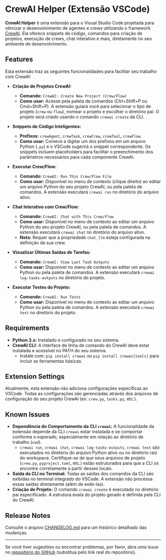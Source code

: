 # CrewAI Helper (Extensão VSCode)

**CrewAI Helper** é uma extensão para o Visual Studio Code projetada para otimizar o desenvolvimento de agentes e crews utilizando o framework [CrewAI](https://www.crewai.com/). Ela oferece snippets de código, comandos para criação de projetos, execução de crews, chat interativo e mais, diretamente no seu ambiente de desenvolvimento.

## Features

Esta extensão traz as seguintes funcionalidades para facilitar seu trabalho com CrewAI:

*   **Criação de Projetos CrewAI:**
    *   **Comando:** `CrewAI: Create New Project (Crew/Flow)`
    *   **Como usar:** Acesse pela paleta de comandos (Ctrl+Shift+P ou Cmd+Shift+P). A extensão guiará você para selecionar o tipo de projeto (`crew` ou `flow`), nomear o projeto e escolher o diretório pai. O projeto será criado usando o comando `crewai create` da CLI.

*   **Snippets de Código Inteligentes:**
    *   **Prefixos:** `crewAgent`, `crewTask`, `crewCrew`, `crewTool`, `crewFlow`.
    *   **Como usar:** Comece a digitar um dos prefixos em um arquivo Python (`.py`) e o VSCode sugerirá o snippet correspondente. Os snippets incluem placeholders para facilitar o preenchimento dos parâmetros necessários para cada componente CrewAI.

*   **Executar Crew/Flow:**
    *   **Comando:** `CrewAI: Run This Crew/Flow File`
    *   **Como usar:** Disponível no menu de contexto (clique direito) ao editar um arquivo Python do seu projeto CrewAI, ou pela paleta de comandos. A extensão executará `crewai run` no diretório do arquivo ativo.

*   **Chat Interativo com Crew/Flow:**
    *   **Comando:** `CrewAI: Chat with This Crew/Flow`
    *   **Como usar:** Disponível no menu de contexto ao editar um arquivo Python do seu projeto CrewAI, ou pela paleta de comandos. A extensão executará `crewai chat` no diretório do arquivo ativo.
    *   **Nota:** Requer que a propriedade `chat_llm` esteja configurada na definição da sua crew.

*   **Visualizar Últimas Saídas de Tarefas:**
    *   **Comando:** `CrewAI: View Last Task Outputs`
    *   **Como usar:** Disponível no menu de contexto ao editar um arquivo Python ou pela paleta de comandos. A extensão executará `crewai log-tasks-outputs` no diretório do projeto.

*   **Executar Testes do Projeto:**
    *   **Comando:** `CrewAI: Run Tests`
    *   **Como usar:** Disponível no menu de contexto ao editar um arquivo Python ou pela paleta de comandos. A extensão executará `crewai test` no diretório do projeto.

## Requirements

*   **Python 3.x:** Instalado e configurado no seu sistema.
*   **CrewAI CLI:** A interface de linha de comando do CrewAI deve estar instalada e acessível no PATH do seu sistema.
    *   Instale com: `pip install crewai` ou `pip install crewai[tools]` para incluir as ferramentas básicas.

## Extension Settings

Atualmente, esta extensão não adiciona configurações específicas ao VSCode. Todas as configurações são gerenciadas através dos arquivos de configuração do seu projeto CrewAI (ex: `crew.py`, `tasks.py`, etc.).

## Known Issues

*   **Dependência do Comportamento da CLI `crewai`:** A funcionalidade da extensão depende da CLI `crewai` estar instalada e se comportar conforme o esperado, especialmente em relação ao diretório de trabalho (`cwd`).
    *   `crewai run`, `crewai chat`, `crewai log-tasks-outputs`, `crewai test` são executados no diretório do arquivo Python ativo ou no diretório raiz do workspace. Certifique-se de que seus arquivos de projeto (`crew.py`, `pyproject.toml`, etc.) estão estruturados para que a CLI os encontre corretamente a partir desses locais.
*   **Saída da CLI no Terminal:** Todas as saídas dos comandos da CLI são exibidas no terminal integrado do VSCode. A extensão não processa essas saídas diretamente (além de exibi-las).
*   **Criação de Projeto:** O comando `crewai create` é executado no diretório pai especificado. A estrutura exata do projeto gerado é definida pela CLI do CrewAI.

## Release Notes

Consulte o arquivo [CHANGELOG.md](CHANGELOG.md) para um histórico detalhado das mudanças.

---

Se você tiver sugestões ou encontrar problemas, por favor, abra uma issue no [repositório do GitHub](https://github.com/placeholder/vscode-crewai-extension/issues) (substitua pelo link real do repositório).
